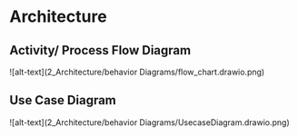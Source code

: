 # Architecture

## Activity/ Process Flow Diagram
![alt-text](2_Architecture/behavior Diagrams/flow_chart.drawio.png)

## Use Case Diagram
![alt-text](2_Architecture/behavior Diagrams/UsecaseDiagram.drawio.png)
